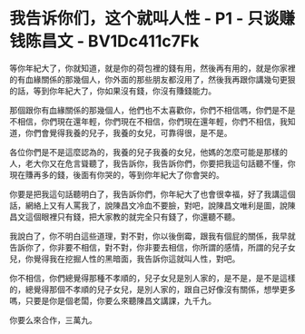 # 我告诉你们，这个就叫人性 - P1 - 只谈赚钱陈昌文 - BV1Dc411c7Fk

等你年紀大了，你就知道，就是你的荷包裡的錢有用，然後再有用的，就是你家裡的有血緣關係的那幾個人，你外面的那些朋友都沒用了，然後我再跟你講幾句更狠的話，等到你年紀大了，你如果沒有錢，你沒有賺錢能力。

那個跟你有血緣關係的那幾個人，他們也不太喜歡你，你們不相信嗎，你們是不是不相信，你們現在還年輕，你們現在不相信，你們現在還年輕，你們不相信，我知道，你們會覺得我養的兒子，我養的女兒，可靠得很，是不是。

各位你們是不是這麼認為的，我養的兒子我養的女兒，他媽的怎麼可能是那樣的人，老大你又在危言聳聽了，我告訴你，我告訴你們，你要把我這句話聽不懂，你現在賺再多的錢，後面有你哭的，等到你年紀大了你會哭的。

你要是把我這句話聽明白了，我告訴你們，你年紀大了也會很幸福，好了我講這個話，網絡上又有人罵我了，說陳昌文冷血不要臉，對吧，說陳昌文唯利是圖，說陳昌文這個眼裡只有錢，把大家教的就完全只有錢了，你還聽不聽。

我說白了，你不明白這些道理，對不對，你以後倒霉，跟我有個屁的關係，我早就告訴你了，你非要不相信，對不對，你非要去相信，你所謂的感情，所謂的兒子女兒，你覺得我在挖掘人性的黑暗面，我告訴你這就叫人性，對吧。

你不相信，你們總覺得那種不孝順的，兒子女兒是別人家的，是不是，是不是這樣的，總覺得那個不孝順的兒子女兒，是別人家的，跟自己好像沒有關係，想學更多嗎，只要是你是個老闆，你要么來聽陳昌文講課，九千九。

你要么來合作，三萬九。